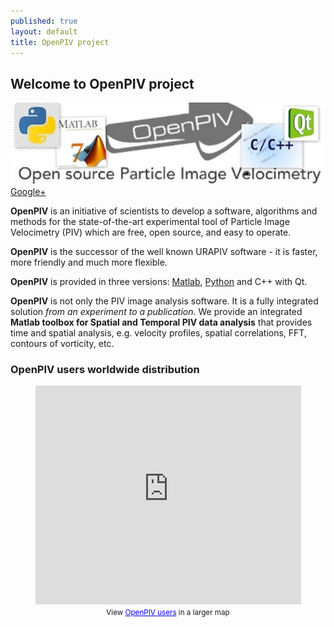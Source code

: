 ```yaml
---
published: true
layout: default
title: OpenPIV project
---
```


## Welcome to OpenPIV project

![](/images/openpiv_header.png)
<a href="https://plus.google.com/109825446414710739212" rel="publisher">Google+</a>

**OpenPIV** is an initiative of scientists to develop a software, algorithms and methods for the state-of-the-art experimental tool of Particle Image Velocimetry (PIV) which are free, open source, and easy to operate.


**OpenPIV** is the successor of the well known URAPIV software - it is faster, more friendly and much more flexible.

**OpenPIV** is provided in three versions: [Matlab], [Python] and C++ with Qt.


**OpenPIV** is not only the PIV image analysis software. It is a fully integrated solution *from an experiment to a publication*. We provide an integrated **Matlab toolbox for Spatial and Temporal PIV data analysis** that provides time and spatial analysis, e.g. velocity profiles, spatial correlations, FFT, contours of vorticity, etc. 



### OpenPIV users worldwide distribution

<html>
<center>
<iframe width="425" height="350" frameborder="0" scrolling="no" marginheight="0" marginwidth="0" src="https://maps.google.com/maps/ms?ie=UTF8&amp;oe=UTF8&amp;source=embed&amp;msa=0&amp;msid=207169972588554588833.00045824a18bf9a95094a&amp;t=h&amp;ll=5.615986,27.421875&amp;spn=153.235694,298.828125&amp;z=1&amp;output=embed"></iframe><br /><small>View <a href="https://maps.google.com/maps/ms?ie=UTF8&amp;oe=UTF8&amp;source=embed&amp;msa=0&amp;msid=207169972588554588833.00045824a18bf9a95094a&amp;t=h&amp;ll=5.615986,27.421875&amp;spn=153.235694,298.828125&amp;z=1" style="color:#0000FF;text-align:left">OpenPIV users</a> in a larger map</small>
</center>
</html>

[Matlab]: http://www.openpiv.net/openpiv-matlab/
[Python]: http://www.openpiv.net/openpiv-python/
